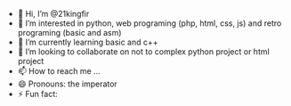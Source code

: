 - 👋 Hi, I’m @21kingfir
- 👀 I’m interested in python, web programing (php, html, css, js) and retro programing (basic and asm)
- 🌱 I’m currently learning basic and c++
- 💞️ I’m looking to collaborate on not to complex python project or html project
- 📫 How to reach me ...
- 😄 Pronouns: the imperator
- ⚡ Fun fact: 

<!---
21kingfir/21kingfir is a ✨ special ✨ repository because its `README.md` (this file) appears on your GitHub profile.
You can click the Preview link to take a look at your changes.
--->
